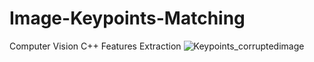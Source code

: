 # Image-Keypoints-Matching
Computer Vision C++ Features Extraction
![Keypoints_corruptedimage](https://github.com/cerengulten/Image-Keypoints-Matching/assets/79265194/67d0cec7-7a91-4f6e-a12a-29eeeaa42c69)
